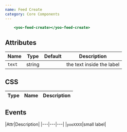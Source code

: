 ```yaml
---
name: Feed Create
category: Core Components
---
```


```feed-create.html
    <yoo-feed-create></yoo-feed-create>
```

## Attributes

|Name|Type|Default|Description|
|---|---|---|---|
|`text`|string|   |the text inside the label|

## CSS

|Type|Name|Description|
|---|---|---|


## Events
|Attr|Description|
|---|---|---|
|`yooXXXX`|small label|